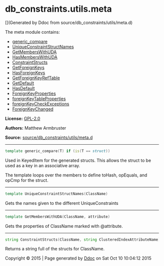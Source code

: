 # db_constraints.utils.meta

[](Generated by Ddoc from source/db_constraints/utils/meta.d)

The meta module contains:
  + [generic_compare](#generic_compare)
  + [UniqueConstraintStructNames](#UniqueConstraintStructNames)
  + [GetMembersWithUDA](#GetMembersWithUDA)
  + [HasMembersWithUDA](#HasMembersWithUDA)
  + [ConstraintStructs](#ConstraintStructs)
  + [GetForeignKeys](#GetForeignKeys)
  + [HasForeignKeys](#HasForeignKeys)
  + [GetForeignKeyRefTable](#GetForeignKeyRefTable)
  + [GetDefault](#GetDefault)
  + [HasDefault](#HasDefault)
  + [ForeignKeyProperties](#ForeignKeyProperties)
  + [foreignKeyTableProperties](#foreignKeyTableProperties)
  + [foreignKeyCheckExceptions](#foreignKeyCheckExceptions)
  + [ForeignKeyChanged](#ForeignKeyChanged)

**License:**
[GPL-2.0](https://github.com/marmy28/db_constraints/blob/master/LICENSE)


**Authors:**
Matthew Armbruster


**Source:** [source/db_constraints/utils/meta.d](https://github.com/marmy28/db_constraints/tree/master/source/db_constraints/utils/meta.d)



***

<a id="generic_compare"></a>
```d
template generic_compare(T) if (is(T == struct))
```

Used in KeyedItem for the generated structs.
This allows the struct to be used as a key
in an associative array.


The template loops over the members to define
toHash, opEquals, and opCmp for the struct.


***

<a id="UniqueConstraintStructNames"></a>
```d
template UniqueConstraintStructNames(ClassName)
```

Gets the names given to the different UniqueConstraints


***

<a id="GetMembersWithUDA"></a>
```d
template GetMembersWithUDA(ClassName, attribute)
```

Gets the properties of ClassName marked with @attribute.


***

<a id="ConstraintStructs"></a>
```d
string ConstraintStructs(ClassName, string ClusteredIndexAttributeName)();

```

Returns a string full of the structs for ClassName.




Copyright :copyright: 2015 | Page generated by [Ddoc](http://dlang.org/ddoc.html) on Sat Oct 10 10:04:12 2015

